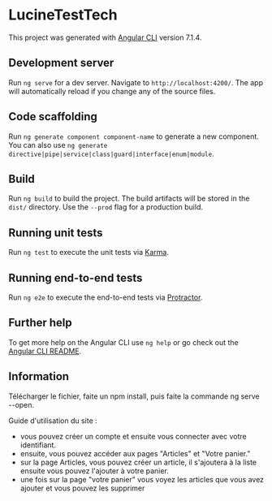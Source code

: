 # LucineTestTech

This project was generated with [Angular CLI](https://github.com/angular/angular-cli) version 7.1.4.

## Development server

Run `ng serve` for a dev server. Navigate to `http://localhost:4200/`. The app will automatically reload if you change any of the source files.

## Code scaffolding

Run `ng generate component component-name` to generate a new component. You can also use `ng generate directive|pipe|service|class|guard|interface|enum|module`.

## Build

Run `ng build` to build the project. The build artifacts will be stored in the `dist/` directory. Use the `--prod` flag for a production build.

## Running unit tests

Run `ng test` to execute the unit tests via [Karma](https://karma-runner.github.io).

## Running end-to-end tests

Run `ng e2e` to execute the end-to-end tests via [Protractor](http://www.protractortest.org/).

## Further help

To get more help on the Angular CLI use `ng help` or go check out the [Angular CLI README](https://github.com/angular/angular-cli/blob/master/README.md).

## Information

Télécharger le fichier, 
faite un npm install, puis faite la commande ng serve --open.

Guide d'utilisation du site : 
- vous pouvez créer un compte et ensuite vous connecter avec votre identifiant. 
- ensuite, vous pouvez accéder aux pages "Articles" et "Votre panier."
- sur la page Articles, vous pouvez créer un article, il s'ajoutera à la liste ensuite vous pouvez l'ajouter à votre panier.
- une fois sur la page "votre panier" vous voyez les articles que vous avez ajouter et vous pouvez les supprimer
